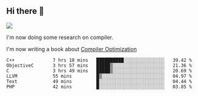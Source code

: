


<!--
**liusy58/liusy58** is a ✨ _special_ ✨ repository because its `README.md` (this file) appears on your GitHub profile.

Here are some ideas to get you started:

- 🔭 I’m currently working on ...
- 🌱 I’m currently learning ...
- 👯 I’m looking to collaborate on ...
- 🤔 I’m looking for help with ...
- 💬 Ask me about ...
- 📫 How to reach me: ...
- 😄 Pronouns: ...
- ⚡ Fun fact: ...
-->
<!--
![](https://komarev.com/ghpvc/?username=liusy58&color=brightgreen&label=PROFILE+VIEWS)




- 🔭 I’m currently working on my .
- 📫 How to reach me:plz contact me by [email](liusy58@,ail2.sysu.edu.cn) or WeChat(LIUSIYU_58)
- 🏫 I'm an undergraduate in Sun-Yat-sen University majoring in the computer science. Expected to graduate in Spring 2021.
- 👯 I'm now interested in System such as OS, Compiler and Database. 
- 🤔 I’m looking for help with Database System.
-->

## Hi there 👋
![](https://komarev.com/ghpvc/?username=liusy58&color=brightgreen&label=PROFILE+VIEWS)



I'm now doing some research on compiler.

I'm now writing a book about [Compiler Optimization](https://github.com/liusy58/CompilerNotes/blob/master/main.pdf)


 <!--START_SECTION:waka-->

```text
C++              7 hrs 18 mins   ██████████░░░░░░░░░░░░░░░   39.42 %
ObjectiveC       3 hrs 57 mins   █████▒░░░░░░░░░░░░░░░░░░░   21.36 %
C                3 hrs 49 mins   █████▒░░░░░░░░░░░░░░░░░░░   20.69 %
LLVM             55 mins         █▒░░░░░░░░░░░░░░░░░░░░░░░   04.97 %
Text             49 mins         █░░░░░░░░░░░░░░░░░░░░░░░░   04.44 %
PHP              42 mins         █░░░░░░░░░░░░░░░░░░░░░░░░   03.85 %
```

<!--END_SECTION:waka-->
